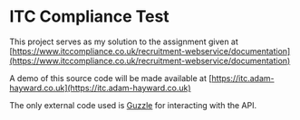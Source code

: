 # ITC Compliance Test

This project serves as my solution to the assignment given at [https://www.itccompliance.co.uk/recruitment-webservice/documentation](https://www.itccompliance.co.uk/recruitment-webservice/documentation)

A demo of this source code will be made available at [https://itc.adam-hayward.co.uk](https://itc.adam-hayward.co.uk)

The only external code used is [Guzzle](https://github.com/guzzle/guzzle/) for interacting with the API.